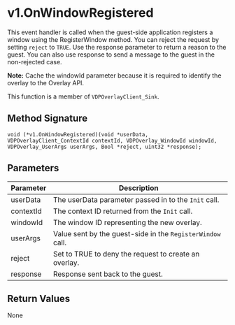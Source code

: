 # v1.OnWindowRegistered

This event handler is called when the guest-side application registers a window using the RegisterWindow method. You can reject the request by setting `reject` to `TRUE`. Use the response parameter to return a reason to the guest. You can also use response to send a message to the guest in the non-rejected case.
 
**Note:** Cache the windowId parameter because it is required to identify the overlay to the Overlay API.

This function is a member of `VDPOverlayClient_Sink`.

## Method Signature
```
void (*v1.OnWindowRegistered)(void *userData, VDPOverlayClient_ContextId contextId, VDPOverlay_WindowId windowId, VDPOverlay_UserArgs userArgs, Bool *reject, uint32 *response);
```

## Parameters

| Parameter | Description |
| --------- | ----------- |
| userData | The userData parameter passed in to the `Init` call. |
| contextId | The context ID returned from the `Init` call. |
| windowId | The window ID representing the new overlay. |
| userArgs | Value sent by the guest-side in the `RegisterWindow` call. |
| reject | Set to TRUE to deny the request to create an overlay. |
| response | Response sent back to the guest. |

## Return Values

None


